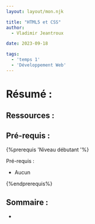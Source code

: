 ```yaml
---
layout: layout/mon.njk

title: "HTML5 et CSS"
author:
  - Vladimir Jeantroux

date: 2023-09-18

tags:
  - 'temps 1'
  - 'Développement Web'
---
```

# Résumé :

## Ressources :


## Pré-requis : 

{%prerequis 'Niveau débutant '%}

Pré-requis :

- Aucun

 {%endprerequis%}

## Sommaire : 

- 

